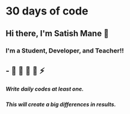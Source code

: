 # 30 days of code
## Hi there, I'm Satish Mane 👋

### I'm a Student, Developer, and Teacher!!

## - 🔭 🌱  👯 🥅 ⚡
##### Write daily codes at least one.
##### This will create a big differences in results.
